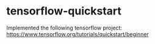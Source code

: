 # tensorflow-quickstart
Implemented the following tensorflow project: https://www.tensorflow.org/tutorials/quickstart/beginner
